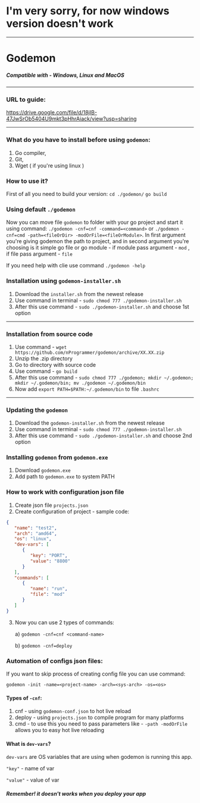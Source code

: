 # I'm very sorry, for now windows version doesn't work

---

# Godemon

##### Compatible with - Windows, Linux and MacOS

---

### URL to guide:

https://drive.google.com/file/d/18jIB-47JwSrOb5404U9mkt3pHhrAiack/view?usp=sharing

---

### What do you have to install before using `godemon`:
1. Go compiler,
2. Git,
3. Wget ( if you're using linux )

### How to use it?
First of all you need to build your version:
`cd ./godemon/`
`go build`

### Using default `./godemon`
Now you can move file `godemon` to folder with your go project and 
start it using command: `./godemon -cnf=cnf -command=<command>` or `./godemon -cnf=cmd -path=<fileOrDir> -modOrFile=<fileOrModule>`.
In first argument you're giving godemon the path to project, and in second
argument you're choosing is it simple go file or go module - if module pass
argument - `mod` , if file pass argument - `file`

If you need help with clie use command `./godemon -help`

### Installation using `godemon-installer.sh`

1. Download the `installer.sh` from the newest release
2. Use command in terminal - `sudo chmod 777 ./godemon-installer.sh`
3. After this use command - `sudo ./godemon-installer.sh` and choose 1st option


---
### Installation from source code

1. Use command - `wget https://github.com/nProgrammer/godemon/archive/XX.XX.zip`
2. Unzip the .zip directory
3. Go to directory with source code
4. Use command - `go build`
5. After this use command - `sudo chmod 777 ./godemon; mkdir ~/.godemon; mkdir ~/.godemon/bin; mv ./godemon ~/.godemon/bin`
6. Now add `export PATH=$PATH:~/.godemon/bin` to file `.bashrc`

---
### Updating the `godemon`

1. Download the `godemon-installer.sh` from the newest release
2. Use command in terminal - `sudo chmod 777 ./godemon-installer.sh`
3. After this use command - `sudo ./godemon-installer.sh` and choose 2nd option

### Installing `godemon` from `godemon.exe`
1. Download `godemon.exe`
2. Add path to `godemon.exe` to system PATH

### How to work with configuration json file
1. Create json file `projects.json`
2. Create configuration of project - sample code:
```json
{
   "name": "test2",
   "arch": "amd64",
   "os": "linux",
   "dev-vars": [
      {
         "key": "PORT",
         "value": "8800"
      }
   ],
   "commands": [
      {
         "name": "run",
         "file": "mod"
      }
   ]
}
```
3. Now you can use 2 types of commands:
    
    a) `godemon -cnf=cnf <command-name>`
    
    b) `godemon -cnf=deploy`

### Automation of configs json files:
If you want to skip process of creating config file you can use command:

`godemon -init -name=<project-name> -arch=<sys-arch> -os=<os>`

#### Types of `-cnf`:

1. cnf - using `godemon-conf.json` to hot live reload
2. deploy - using `projects.json` to compile program for many platforms
3. cmd - to use this you need to pass parameters like - `-path -modOrFile ` allows you to easy hot live reloading

#### What is `dev-vars`?
`dev-vars` are OS variables that are using when godemon is running this app.

`"key"` - name of var

`"value"` - value of var
##### Remember! it doesn't works when you deploy your app